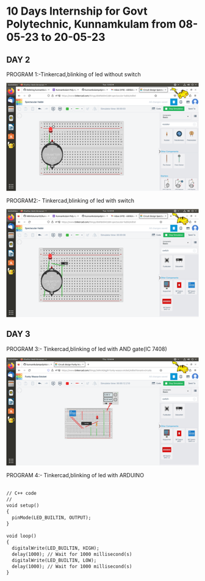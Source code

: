 # 10 Days Internship for Govt Polytechnic, Kunnamkulam from 08-05-23 to 20-05-23
## DAY 2
 PROGRAM 1:-Tinkercad,blinking of led without switch
 
![no image](https://github.com/Nikhilskumar03/kunnamkulampolyintern/blob/main/image/Screenshot%20from%202023-05-09%2013-03-54.png)

PROGRAM2:- Tinkercad,blinking of led with switch

![no image](https://github.com/Nikhilskumar03/kunnamkulampolyintern/blob/main/image/Screenshot%20from%202023-05-09%2012-39-49.png)


## DAY 3

PROGRAM 3:- Tinkercad,blinking of led with AND gate(IC 7408)

![no image](https://github.com/Nikhilskumar03/kunnamkulampolyintern/blob/main/image/Screenshot%20from%202023-05-11%2010-44-29.png)


PROGRAM 4:- Tinkercad,blinking of led with ARDUINO

```

// C++ code
//
void setup()
{
  pinMode(LED_BUILTIN, OUTPUT);
}

void loop()
{
  digitalWrite(LED_BUILTIN, HIGH);
  delay(1000); // Wait for 1000 millisecond(s)
  digitalWrite(LED_BUILTIN, LOW);
  delay(1000); // Wait for 1000 millisecond(s)
}
```









